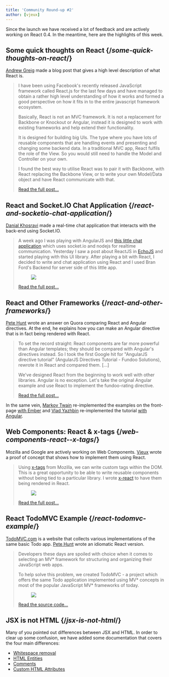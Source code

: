 ```yaml
---
title: 'Community Round-up #2'
author: [vjeux]
---
```


Since the launch we have received a lot of feedback and are actively working on React 0.4. In the meantime, here are the highlights of this week.

## Some quick thoughts on React {/*some-quick-thoughts-on-react*/}

[Andrew Greig](http://www.andrewgreig.com/) made a blog post that gives a high level description of what React is.

> I have been using Facebook's recently released JavaScript framework called React.js for the last few days and have managed to obtain a rather high level understanding of how it works and formed a good perspective on how it fits in to the entire javascript framework ecosystem.
>
> Basically, React is not an MVC framework. It is not a replacement for Backbone or Knockout or Angular, instead it is designed to work with existing frameworks and help extend their functionality.
>
> It is designed for building big UIs. The type where you have lots of reusable components that are handling events and presenting and changing some backend data. In a traditional MVC app, React fulfils the role of the View. So you would still need to handle the Model and Controller on your own.
>
> I found the best way to utilise React was to pair it with Backbone, with React replacing the Backbone View, or to write your own Model/Data object and have React communicate with that.
>
> [Read the full post...](http://www.andrewgreig.com/637/)

## React and Socket.IO Chat Application {/*react-and-socketio-chat-application*/}

[Danial Khosravi](https://danialk.github.io/) made a real-time chat application that interacts with the back-end using Socket.IO.

> A week ago I was playing with AngularJS and [this little chat application](https://github.com/btford/angular-socket-io-im) which uses socket.io and nodejs for realtime communication. Yesterday I saw a post about ReactJS in [EchoJS](http://www.echojs.com/) and started playing with this UI library. After playing a bit with React, I decided to write and chat application using React and I used Bran Ford's Backend for server side of this little app.
>
> <figure><a href="https://danialk.github.io/blog/2013/06/16/reactjs-and-socket-dot-io-chat-application/"><img src="/images/blog/chatapp.png"/></a></figure>
>
> [Read the full post...](https://danialk.github.io/blog/2013/06/16/reactjs-and-socket-dot-io-chat-application/)

## React and Other Frameworks {/*react-and-other-frameworks*/}

[Pete Hunt](http://www.petehunt.net/blog/) wrote an answer on Quora comparing React and Angular directives. At the end, he explains how you can make an Angular directive that is in fact being rendered with React.

> To set the record straight: React components are far more powerful than Angular templates; they should be compared with Angular's directives instead. So I took the first Google hit for "AngularJS directive tutorial" (AngularJS Directives Tutorial - Fundoo Solutions), rewrote it in React and compared them. [...]
>
> We've designed React from the beginning to work well with other libraries. Angular is no exception. Let's take the original Angular example and use React to implement the fundoo-rating directive.
>
> [Read the full post...](https://www.quora.com/Pete-Hunt/Posts/Facebooks-React-vs-AngularJS-A-Closer-Look)

In the same vein, [Markov Twain](https://twitter.com/markov_twain/status/345702941845499906) re-implemented the examples on the front-page [with Ember](http://jsbin.com/azihiw/2/edit) and [Vlad Yazhbin](https://twitter.com/vla) re-implemented the tutorial [with Angular](http://jsfiddle.net/vla/Cdrse/).

## Web Components: React & x-tags {/*web-components-react--x-tags*/}

Mozilla and Google are actively working on Web Components. [Vjeux](http://blog.vjeux.com/) wrote a proof of concept that shows how to implement them using React.

> Using [x-tags](http://www.x-tags.org/) from Mozilla, we can write custom tags within the DOM. This is a great opportunity to be able to write reusable components without being tied to a particular library. I wrote [x-react](https://github.com/vjeux/react-xtags/) to have them being rendered in React.
>
> <figure><a href="http://blog.vjeux.com/2013/javascript/custom-components-react-x-tags.html"><img src="/images/blog/xreact.png"/></a></figure>
>
> [Read the full post...](http://blog.vjeux.com/2013/javascript/custom-components-react-x-tags.html)

## React TodoMVC Example {/*react-todomvc-example*/}

[TodoMVC.com](http://todomvc.com/) is a website that collects various implementations of the same basic Todo app. [Pete Hunt](http://www.petehunt.net/blog/) wrote an idiomatic React version.

> Developers these days are spoiled with choice when it comes to selecting an MV\* framework for structuring and organizing their JavaScript web apps.
>
> To help solve this problem, we created TodoMVC - a project which offers the same Todo application implemented using MV* concepts in most of the popular JavaScript MV* frameworks of today.
>
> <figure><a href="http://todomvc.com/labs/architecture-examples/react/"><img src="/images/blog/todomvc.png"/></a></figure>
>
> [Read the source code...](https://github.com/tastejs/todomvc/tree/gh-pages/labs/architecture-examples/react)

## JSX is not HTML {/*jsx-is-not-html*/}

Many of you pointed out differences between JSX and HTML. In order to clear up some confusion, we have added some documentation that covers the four main differences:

- [Whitespace removal](/docs/jsx-is-not-html.html)
- [HTML Entities](/docs/jsx-is-not-html.html)
- [Comments](/docs/jsx-is-not-html.html)
- [Custom HTML Attributes](/docs/jsx-is-not-html.html)
